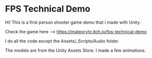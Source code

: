 # FPS Technical Demo

Hi! This is a first person shooter game demo that i made with Unity.

Check the game here --> https://mateoryhr.itch.io/fps-technical-demo

I do all the code except the Assets/_Scripts/Audio folder.

The models are from the Unity Assets Store. I made a few animations.
